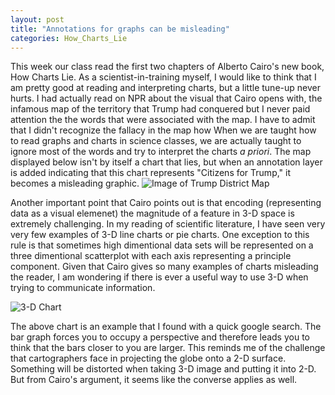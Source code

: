 ```yaml
---
layout: post
title: "Annotations for graphs can be misleading"
categories: How_Charts_Lie
---
```


This week our class read the first two chapters of Alberto Cairo's new book, How Charts Lie. As a scientist-in-training myself, I would like to think that I am pretty good at reading and interpreting charts, but a little tune-up never hurts. I had actually read on NPR about the visual that Cairo opens with, the infamous map of the territory that Trump had conquered but I never paid attention the the words that were associated with the map. I have to admit that I didn't recognize the fallacy in the map how  When we are taught how to read graphs and charts in science classes, we are actually taught to ignore most of the words and try to interpret the charts _a priori_. The map displayed below isn't by itself a chart that lies, but when an annotation layer is added indicating that this chart represents "Citizens for Trump," it becomes a misleading graphic.
![Image of Trump District Map](https://images.dailykos.com/images/359016/original/2016_House_Districts_by_Presidential_Party_Winner.png?1485791226)

Another important point that Cairo points out is that encoding (representing data as a visual elemenet) the magnitude of a feature in 3-D space is extremely challenging. In my reading of scientific literature, I have seen very very few examples of 3-D line charts or pie charts. One exception to this rule is that sometimes high dimentional data sets will be represented on a three dimentional scatterplot with each axis representing a principle component. Given that Cairo gives so many examples of charts misleading the reader, I am wondering if there is ever a useful way to use 3-D when trying to communicate information.

![3-D Chart](https://infoactive.co/data-design/images/sections/06/20-08-3D-bar.png)

The above chart is an example that I found with a quick google search. The bar graph forces you to occupy a perspective and therefore leads you to think that the bars closer to you are larger. This reminds me of the challenge that cartographers face in projecting the globe onto a 2-D surface. Something will be distorted when taking 3-D image and putting it into 2-D. But from Cairo's argument, it seems like the converse applies as well.
